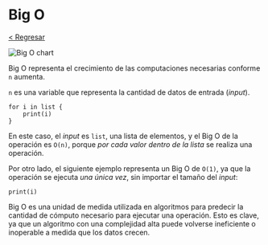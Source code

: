 # Big O

[< Regresar](/)

![Big O chart](/images/big_o_chart.jpeg)

Big O representa el crecimiento de las computaciones necesarias conforme `n` aumenta.

`n` es una variable que representa la cantidad de datos de entrada (*input*).

```
for i in list {
    print(i)
}
```

En este caso, el *input* es `list`, una lista de elementos, y el Big O de la operación es `O(n)`, porque *por cada valor dentro de la lista* se realiza una operación.

Por otro lado, el siguiente ejemplo representa un Big O de `O(1)`, ya que la operación se ejecuta *una única vez*, sin importar el tamaño del *input*:

```
print(i)
```

Big O es una unidad de medida utilizada en algoritmos para predecir la cantidad de cómputo necesario para ejecutar una operación. Esto es clave, ya que un algoritmo con una complejidad alta puede volverse ineficiente o inoperable a medida que los datos crecen.
